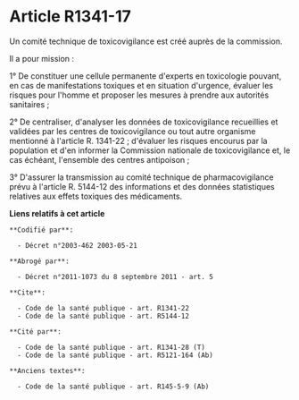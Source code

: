 # Article R1341-17

Un comité technique de toxicovigilance est créé auprès de la commission.

Il a pour mission :

1° De constituer une cellule permanente d'experts en toxicologie pouvant, en cas de manifestations toxiques et en situation
d'urgence, évaluer les risques pour l'homme et proposer les mesures à prendre aux autorités sanitaires ;

2° De centraliser, d'analyser les données de toxicovigilance recueillies et validées par les centres de toxicovigilance ou
tout autre organisme mentionné à l'article R. 1341-22 ; d'évaluer les risques encourus par la population et d'en informer la
Commission nationale de toxicovigilance et, le cas échéant, l'ensemble des centres antipoison ;

3° D'assurer la transmission au comité technique de pharmacovigilance prévu à l'article R. 5144-12 des informations et des
données statistiques relatives aux effets toxiques des médicaments.

**Liens relatifs à cet article**

	**Codifié par**:

	  - Décret n°2003-462 2003-05-21

	**Abrogé par**:

	  - Décret n°2011-1073 du 8 septembre 2011 - art. 5

	**Cite**:

	  - Code de la santé publique - art. R1341-22
	  - Code de la santé publique - art. R5144-12

	**Cité par**:

	  - Code de la santé publique - art. R1341-28 (T)
	  - Code de la santé publique - art. R5121-164 (Ab)

	**Anciens textes**:

	  - Code de la santé publique - art. R145-5-9 (Ab)
